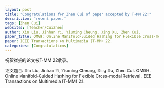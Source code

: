 ```yaml
---
layout: post
title: "Congratulations for Zhen Cui of paper accepted by T-MM 22!"
description: "recent paper."
tags: [Zhen Cui]
websites: [Teacher/CuiZhen]
author: Xin Liu, Jinhan Yi, Yiuming Cheung, Xing Xu, Zhen Cui.
paper_title: OMGH: Online Manifold-Guided Hashing for Flexible Cross-modal Retrieval.
paper: IEEE Transactions on Multimedia (T-MM) 22.
categories: [Congratulations]
---
```

祝贺崔振的论文被T-MM 22收录。

论文题目: Xin Liu, Jinhan Yi, Yiuming Cheung, Xing Xu, Zhen Cui. OMGH: Online Manifold-Guided Hashing for Flexible Cross-modal Retrieval. IEEE Transactions on Multimedia (T-MM) 22.
